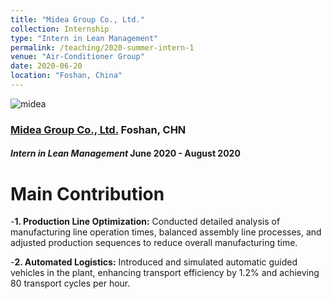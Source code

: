 ```yaml
---
title: "Midea Group Co., Ltd."
collection: Internship
type: "Intern in Lean Management"
permalink: /teaching/2020-summer-intern-1
venue: "Air-Conditioner Group"
date: 2020-06-20
location: "Foshan, China"
---
```


![midea](https://travidp.github.io/midea.png)

### [Midea Group Co., Ltd.](https://www.midea-group.com/)  Foshan, CHN
#### _Intern in Lean Management_  June 2020 - August 2020

Main Contribution
======
-**1. Production Line Optimization:** Conducted detailed analysis of manufacturing line operation times, balanced assembly line processes, and adjusted production sequences to reduce overall manufacturing time.

-**2. Automated Logistics:** Introduced and simulated automatic guided vehicles in the plant, enhancing transport efficiency by 1.2% and achieving 80 transport cycles per hour.
